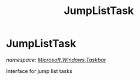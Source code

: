 ﻿---
title: JumpListTask
---

# JumpListTask
_namespace: [Microsoft.Windows.Taskbar](N-Microsoft.Windows.Taskbar.html)_

Interface for jump list tasks





